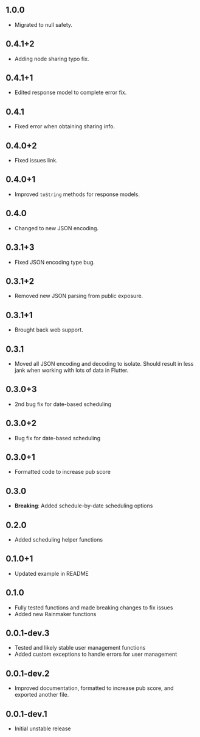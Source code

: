 ## 1.0.0

- Migrated to null safety.

## 0.4.1+2

- Adding node sharing typo fix.

## 0.4.1+1

- Edited response model to complete error fix.

## 0.4.1

- Fixed error when obtaining sharing info.

## 0.4.0+2

- Fixed issues link.

## 0.4.0+1

- Improved `toString` methods for response models.

## 0.4.0

- Changed to new JSON encoding.

## 0.3.1+3

- Fixed JSON encoding type bug.

## 0.3.1+2

- Removed new JSON parsing from public exposure.

## 0.3.1+1

- Brought back web support.

## 0.3.1

- Moved all JSON encoding and decoding to isolate. Should result in less jank when working with lots of data in Flutter.

## 0.3.0+3

- 2nd bug fix for date-based scheduling

## 0.3.0+2

- Bug fix for date-based scheduling

## 0.3.0+1

- Formatted code to increase pub score

## 0.3.0

- **Breaking**: Added schedule-by-date scheduling options

## 0.2.0

- Added scheduling helper functions

## 0.1.0+1

- Updated example in README

## 0.1.0

- Fully tested functions and made breaking changes to fix issues
- Added new Rainmaker functions

## 0.0.1-dev.3

- Tested and likely stable user management functions
- Added custom exceptions to handle errors for user management

## 0.0.1-dev.2

- Improved documentation, formatted to increase pub score, and exported another file.
## 0.0.1-dev.1

- Initial unstable release
